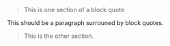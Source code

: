 > This is one section of a block quote

This should be a paragraph surrouned by block quotes.

> This is the other section.
